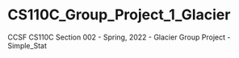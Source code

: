 # CS110C_Group_Project_1_Glacier
CCSF CS110C Section 002 - Spring, 2022 - Glacier Group Project - Simple_Stat
